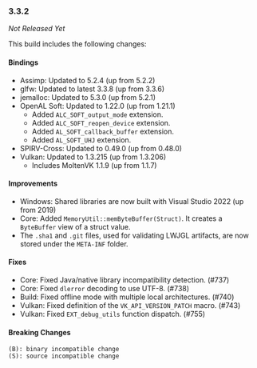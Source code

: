 ### 3.3.2

_Not Released Yet_

This build includes the following changes:

#### Bindings

- Assimp: Updated to 5.2.4 (up from 5.2.2)
- glfw: Updated to latest 3.3.8 (up from 3.3.6)
- jemalloc: Updated to 5.3.0 (up from 5.2.1)
- OpenAL Soft: Updated to 1.22.0 (up from 1.21.1)
  * Added `ALC_SOFT_output_mode` extension.
  * Added `ALC_SOFT_reopen_device` extension.
  * Added `AL_SOFT_callback_buffer` extension.
  * Added `AL_SOFT_UHJ` extension.
- SPIRV-Cross: Updated to 0.49.0 (up from 0.48.0)
- Vulkan: Updated to 1.3.215 (up from 1.3.206)
    * Includes MoltenVK 1.1.9 (up from 1.1.7)

#### Improvements

- Windows: Shared libraries are now built with Visual Studio 2022 (up from 2019)
- Core: Added `MemoryUtil::memByteBuffer(Struct)`. It creates a `ByteBuffer` view of a struct value.
- The `.sha1` and `.git` files, used for validating LWJGL artifacts, are now stored under the `META-INF` folder.

#### Fixes

- Core: Fixed Java/native library incompatibility detection. (#737)
- Core: Fixed `dlerror` decoding to use UTF-8. (#738)
- Build: Fixed offline mode with multiple local architectures. (#740)
- Vulkan: Fixed definition of the `VK_API_VERSION_PATCH` macro. (#743)
- Vulkan: Fixed `EXT_debug_utils` function dispatch. (#755)

#### Breaking Changes

```
(B): binary incompatible change
(S): source incompatible change
```
